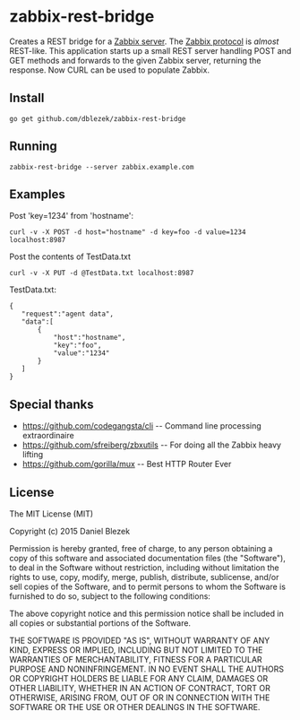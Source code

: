 # zabbix-rest-bridge

Creates a REST bridge for a [Zabbix server](https://www.zabix.com).  The [Zabbix protocol](https://www.zabbix.com/documentation/2.2/manual/appendix/items/activepassive) is _almost_ REST-like.  This application starts up a small REST server handling POST and GET methods and forwards to the given Zabbix server, returning the response.  Now CURL can be used to populate Zabbix.

## Install

    go get github.com/dblezek/zabbix-rest-bridge

## Running

    zabbix-rest-bridge --server zabbix.example.com


## Examples

Post 'key=1234' from 'hostname':

    curl -v -X POST -d host="hostname" -d key=foo -d value=1234 localhost:8987

Post the contents of TestData.txt

    curl -v -X PUT -d @TestData.txt localhost:8987

TestData.txt:
```
{
   "request":"agent data",
   "data":[
       {
           "host":"hostname",
           "key":"foo",
           "value":"1234"
       }
   ]
}
```

## Special thanks

- https://github.com/codegangsta/cli -- Command line processing extraordinaire
- https://github.com/sfreiberg/zbxutils -- For doing all the Zabbix heavy lifting
- https://github.com/gorilla/mux -- Best HTTP Router Ever

## License

The MIT License (MIT)

Copyright (c) 2015 Daniel Blezek

Permission is hereby granted, free of charge, to any person obtaining a copy
of this software and associated documentation files (the "Software"), to deal
in the Software without restriction, including without limitation the rights
to use, copy, modify, merge, publish, distribute, sublicense, and/or sell
copies of the Software, and to permit persons to whom the Software is
furnished to do so, subject to the following conditions:

The above copyright notice and this permission notice shall be included in all
copies or substantial portions of the Software.

THE SOFTWARE IS PROVIDED "AS IS", WITHOUT WARRANTY OF ANY KIND, EXPRESS OR
IMPLIED, INCLUDING BUT NOT LIMITED TO THE WARRANTIES OF MERCHANTABILITY,
FITNESS FOR A PARTICULAR PURPOSE AND NONINFRINGEMENT. IN NO EVENT SHALL THE
AUTHORS OR COPYRIGHT HOLDERS BE LIABLE FOR ANY CLAIM, DAMAGES OR OTHER
LIABILITY, WHETHER IN AN ACTION OF CONTRACT, TORT OR OTHERWISE, ARISING FROM,
OUT OF OR IN CONNECTION WITH THE SOFTWARE OR THE USE OR OTHER DEALINGS IN THE
SOFTWARE.
